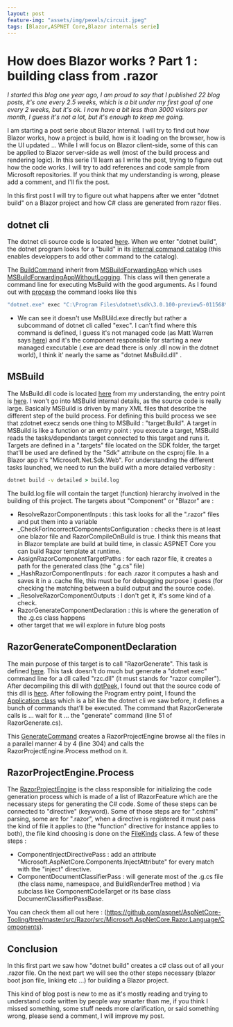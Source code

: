 ```yaml
---
layout: post
feature-img: "assets/img/pexels/circuit.jpeg"
tags: [Blazor,ASPNET Core,Blazor internals serie]
---
```


# How does Blazor works ? Part 1 : building class from .razor
_I started this blog one year ago, I am proud to say that I published 22 blog posts, it's one every 2.5 weeks, which is a bit under my first goal of one every 2 weeks, but it's ok. I now have a bit less than 3000 visitors per month, I guess it's not a lot, but it's enough to keep me going._

I am starting a post serie about Blazor internal. I will try to find out how Blazor works, how a project is build, how is it loading on the browser, how is the UI updated ... While I will focus on Blazor client-side, some of this can be applied to Blazor server-side as well (most of the build process and rendering logic). In this serie I'll learn as I write the post, trying to figure out how the code works. I will try to add references and code sample from Microsoft repositories. If you think that my understanding is wrong, please add a comment, and I'll fix the post.

In this first post I will try to figure out what happens after we enter "dotnet build" on a Blazor project and how C# class are generated from razor files.

## dotnet cli
The dotnet cli source code is located [here](https://github.com/dotnet/cli/blob/master/src/dotnet/Program.cs). When we enter "dotnet build", the dotnet program looks for a "build" in its [internal command catalog](https://github.com/dotnet/cli/blob/master/src/dotnet/BuiltInCommandsCatalog.cs) (this enables developpers to add other command to the catalog).

The [BuildCommand](https://github.com/dotnet/cli/tree/master/src/dotnet/commands/dotnet-build) inherit from [MSBuildForwardingApp](https://github.com/dotnet/cli/blob/master/src/dotnet/commands/dotnet-msbuild/MSBuildForwardingApp.cs) which uses [MSBuildForwardingAppWithoutLogging](https://github.com/dotnet/cli/blob/95c6eff6daa1a69f29c42b2d405400ad44bdec91/src/Microsoft.DotNet.Cli.Utils/MSBuildForwardingAppWithoutLogging.cs). This class will then generate a command line for executing MsBuild with the good arguments. As I found out with [procexp](https://docs.microsoft.com/en-us/sysinternals/downloads/process-explorer) the command looks like this

```bash
"dotnet.exe" exec "C:\Program Files\dotnet\sdk\3.0.100-preview5-011568\MSBuild.dll" -maxcpucount -verbosity:m -restore -consoleloggerparameters:Summary -target:Build "-distributedlogger:Microsoft.DotNet.Tools.MSBuild.MSBuildLogger,C:\Program Files\dotnet\sdk\3.0.100-preview5-011568\dotnet.dll*Microsoft.DotNet.Tools.MSBuild.MSBuildForwardingLogger,C:\Program Files\dotnet\sdk\3.0.100-preview5-011568\dotnet.dll"
```
- We can see it doesn't use MsBUild.exe directly but rather a subcommand of dotnet cli called "exec". I can't find where this command is defined, I guess it's not managed code (as Matt Warren says [here](https://mattwarren.org/2016/07/04/How-the-dotnet-CLI-tooling-runs-your-code/)) and it's the component responsible for starting a new managed executable (.exe are dead there is only .dll now in the dotnet world), I think it' nearly the same as "dotnet MsBuild.dll" .

## MSBuild

The MsBuild.dll code is located [here](https://github.com/Microsoft/msbuild.git) from my understanding, the entry point is [here](https://github.com/microsoft/msbuild/blob/4f3c6ed7fbb44681413e39c1aa7044ac82bef166/src/MSBuild/XMake.cs). I won't go into MSBuild internal details, as the source code is really large. Basically MSBuild is driven by many XML files that describe the different step of the build process. For defining this build process we see that zdotnet execz sends one thing to MSBuild : "target:Build". A target in MSBuild is like a function or an entry point : you execute a target, MSBuild reads the tasks/dependants target connected to this target and runs it. Targets are defined in a ".targets" file located on the SDK folder, the target that'll be used are defined by the "Sdk" attribute on the csproj file. In a Blazor app it's "Microsoft.Net.Sdk.Web". For understanding the different tasks launched, we need to run the build with a more detailed verbosity :

```cmd
dotnet build -v detailed > build.log
```

The build.log file will contain the target (function) hierarchy involved in the building of this project. The targets about "Component" or "Blazor" are :
- ResolveRazorComponentInputs : this task looks for all the ".razor" files and put them into a variable
- _CheckForIncorrectComponentsConfiguration : checks there is at least one blazor file and RazorCompileOnBuild is true. I think this means that in Blazor template are build at build time, in classic ASPNET Core you can build Razor template at runtime.
- AssignRazorComponentTargetPaths : for each razor file, it creates a path for the generated class (the ".g.cs" file)
- _HashRazorComponentInputs : for each .razor it computes a hash and saves it in a .cache file, this must be for debugging purpose I guess (for checking the matching between a build output and the source code).
- _ResolveRazorComponentOutputs : I don't get it, it's some kind of a check.
- RazorGenerateComponentDeclaration : this is where the generation of the .g.cs class happens
- other target that we will explore in future blog posts

## RazorGenerateComponentDeclaration
The main purpose of this target is to call "RazorGenerate". This task is defined [here](https://github.com/aspnet/AspNetCore-Tooling/blob/master/src/Razor/src/Microsoft.NET.Sdk.Razor/RazorGenerate.cs). This task doesn't do much but generate a "dotnet exec" command line for a dll called "rzc.dll" (it must stands for "razor compiler"). After decompiling this dll with  [dotPeek](https://www.jetbrains.com/decompiler/), I found out that the source code of this dll is [here](https://github.com/aspnet/AspNetCore-Tooling/blob/master/src/Razor/src/Microsoft.AspNetCore.Razor.Tools/). After following the Program entry point, I found the [Application class](https://github.com/aspnet/AspNetCore-Tooling/blob/master/src/Razor/src/Microsoft.AspNetCore.Razor.Tools/Application.cs) which is a bit like the dotnet cli we saw before, it defines a bunch of commands that'll be executed. The command that RazorGenerate calls is ... wait for it ... the "generate" command  (line 51 of RazorGenerate.cs).

This [GenerateCommand](https://github.com/aspnet/AspNetCore-Tooling/blob/master/src/Razor/src/Microsoft.AspNetCore.Razor.Tools/GenerateCommand.cs) creates a RazorProjectEngine  browse all the files in a parallel manner 4 by 4 (line 304) and calls the RazorProjectEngine.Process method on it.

## RazorProjectEngine.Process
The [RazorProjectEngine](https://github.com/aspnet/AspNetCore-Tooling/blob/master/src/Razor/src/Microsoft.AspNetCore.Razor.Language/RazorProjectEngine.cs) is the class responsible for initializing the code generation process which is made of a list of IRazorFeature which are the necessary steps for generating the C# code. Some of these steps can be connected to "directive" (keyword). Some of those steps are for ".cshtml" parsing, some are for ".razor", when a directive is registered it must pass the kind of file it applies to (the "function" directive for instance applies to both), the file kind choosing is done on the [FileKinds](https://github.com/aspnet/AspNetCore-Tooling/blob/master/src/Razor/src/Microsoft.AspNetCore.Razor.Language/FileKinds.cs) class.
A few of these steps :
- ComponentInjectDirectivePass : add an attribute "Microsoft.AspNetCore.Components.InjectAttribute" for every match with the "inject" directive.
- ComponentDocumentClassifierPass : will generate most of the .g.cs file (the class name, namespace, and BuildRenderTree method )  via subclass like ComponentCodeTarget or its base class DocumentClassifierPassBase.

You can check them all out here : (https://github.com/aspnet/AspNetCore-Tooling/tree/master/src/Razor/src/Microsoft.AspNetCore.Razor.Language/Components).

## Conclusion

In this first part we saw how "dotnet build" creates a c# class out of all your .razor file. On the next part we will see the other steps necessary (blazor boot json file, linking etc ...) for building a Blazor project. 

This kind of blog post is new to me as it's mostly reading and trying to understand code written by people way smarter than me, if you think I missed something, some stuff needs more clarification, or said something wrong, please send a comment, I will improve my post.
